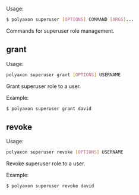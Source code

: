 Usage:

```bash
$ polyaxon superuser [OPTIONS] COMMAND [ARGS]...
```

Commands for superuser role management.

## grant

Usage:

```bash
polyaxon superuser grant [OPTIONS] USERNAME
```

Grant superuser role to a user.

Example:

```bash
$ polyaxon superuser grant david
```


## revoke

Usage:

```bash
polyaxon superuser revoke [OPTIONS] USERNAME
```

Revoke superuser role to a user.

Example:

```bash
$ polyaxon superuser revoke david
```
